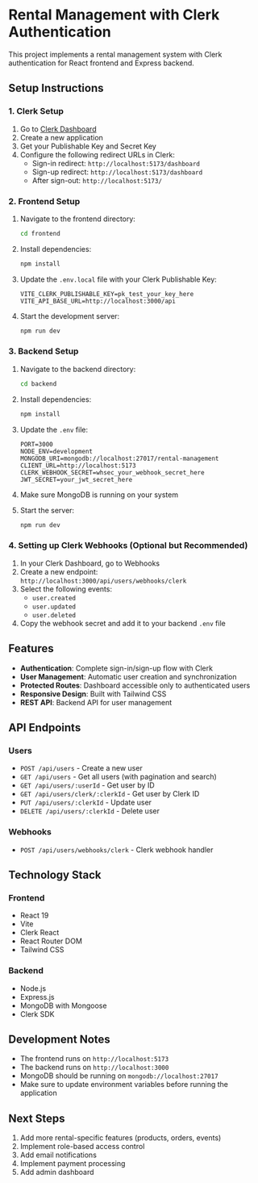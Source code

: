 # Rental Management with Clerk Authentication

This project implements a rental management system with Clerk authentication for React frontend and Express backend.

## Setup Instructions

### 1. Clerk Setup

1. Go to [Clerk Dashboard](https://dashboard.clerk.com/)
2. Create a new application
3. Get your Publishable Key and Secret Key
4. Configure the following redirect URLs in Clerk:
   - Sign-in redirect: `http://localhost:5173/dashboard`
   - Sign-up redirect: `http://localhost:5173/dashboard`
   - After sign-out: `http://localhost:5173/`

### 2. Frontend Setup

1. Navigate to the frontend directory:
   ```bash
   cd frontend
   ```

2. Install dependencies:
   ```bash
   npm install
   ```

3. Update the `.env.local` file with your Clerk Publishable Key:
   ```
   VITE_CLERK_PUBLISHABLE_KEY=pk_test_your_key_here
   VITE_API_BASE_URL=http://localhost:3000/api
   ```

4. Start the development server:
   ```bash
   npm run dev
   ```

### 3. Backend Setup

1. Navigate to the backend directory:
   ```bash
   cd backend
   ```

2. Install dependencies:
   ```bash
   npm install
   ```

3. Update the `.env` file:
   ```
   PORT=3000
   NODE_ENV=development
   MONGODB_URI=mongodb://localhost:27017/rental-management
   CLIENT_URL=http://localhost:5173
   CLERK_WEBHOOK_SECRET=whsec_your_webhook_secret_here
   JWT_SECRET=your_jwt_secret_here
   ```

4. Make sure MongoDB is running on your system

5. Start the server:
   ```bash
   npm run dev
   ```

### 4. Setting up Clerk Webhooks (Optional but Recommended)

1. In your Clerk Dashboard, go to Webhooks
2. Create a new endpoint: `http://localhost:3000/api/users/webhooks/clerk`
3. Select the following events:
   - `user.created`
   - `user.updated`
   - `user.deleted`
4. Copy the webhook secret and add it to your backend `.env` file

## Features

- **Authentication**: Complete sign-in/sign-up flow with Clerk
- **User Management**: Automatic user creation and synchronization
- **Protected Routes**: Dashboard accessible only to authenticated users
- **Responsive Design**: Built with Tailwind CSS
- **REST API**: Backend API for user management

## API Endpoints

### Users
- `POST /api/users` - Create a new user
- `GET /api/users` - Get all users (with pagination and search)
- `GET /api/users/:userId` - Get user by ID
- `GET /api/users/clerk/:clerkId` - Get user by Clerk ID
- `PUT /api/users/:clerkId` - Update user
- `DELETE /api/users/:clerkId` - Delete user

### Webhooks
- `POST /api/users/webhooks/clerk` - Clerk webhook handler

## Technology Stack

### Frontend
- React 19
- Vite
- Clerk React
- React Router DOM
- Tailwind CSS

### Backend
- Node.js
- Express.js
- MongoDB with Mongoose
- Clerk SDK

## Development Notes

- The frontend runs on `http://localhost:5173`
- The backend runs on `http://localhost:3000`
- MongoDB should be running on `mongodb://localhost:27017`
- Make sure to update environment variables before running the application

## Next Steps

1. Add more rental-specific features (products, orders, events)
2. Implement role-based access control
3. Add email notifications
4. Implement payment processing
5. Add admin dashboard
